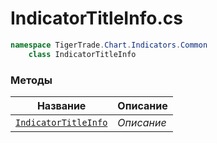 
# IndicatorTitleInfo.cs
```csharp
namespace TigerTrade.Chart.Indicators.Common  
    class IndicatorTitleInfo
```

### Методы
| Название | Описание |
| --- | --- |
| [`IndicatorTitleInfo`](./Методы/IndicatorTitleInfo.md) | *Описание* |
